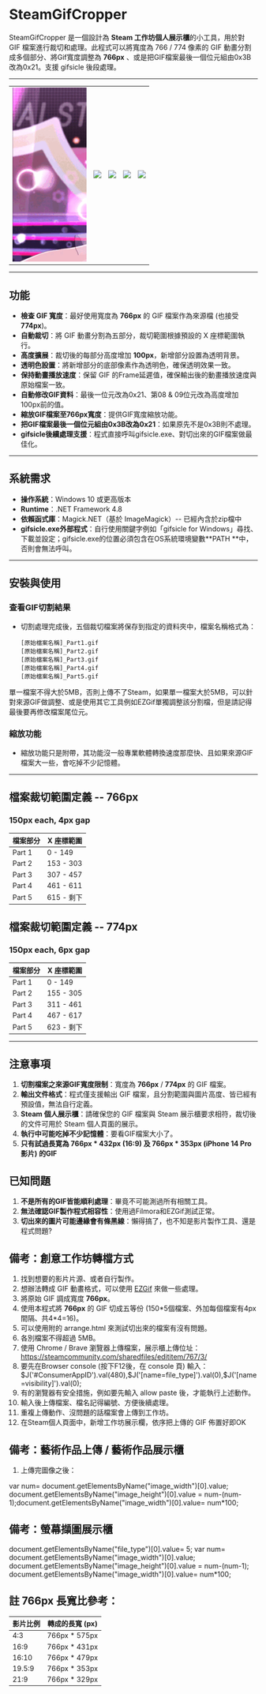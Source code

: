 # SteamGifCropper

SteamGifCropper 是一個設計為 **Steam 工作坊個人展示櫃**的小工具，用於對 GIF 檔案進行裁切和處理。此程式可以將寬度為 766 / 774 像素的 GIF 動畫分割成多個部分、將Gif寬度調整為 **766px** 、或是把GIF檔案最後一個位元組由0x3B改為0x21。支援 gifsicle 後段處理。

---
<table>
  <tr>
    <td><img src="./res/1735022101_new_shiny1_766px_Part1.gif" width="150"></td>
    <td><img src="./res/1735022101_new_shiny1_766px_Part2.gif" width="150"></td>
    <td><img src="./res/1735022101_new_shiny1_766px_Part3.gif" width="150"></td>
    <td><img src="./res/1735022101_new_shiny1_766px_Part4.gif" width="150"></td>
    <td><img src="./res/1735022101_new_shiny1_766px_Part5.gif" width="150"></td>
  </tr>
</table>

---

## 功能

- **檢查 GIF 寬度**：最好使用寬度為 **766px** 的 GIF 檔案作為來源檔 (也接受 **774px**)。
- **自動裁切**：將 GIF 動畫分割為五部分，裁切範圍根據預設的 X 座標範圍執行。
- **高度擴展**：裁切後的每部分高度增加 **100px**，新增部分設置為透明背景。
- **透明色設置**：將新增部分的底部像素作為透明色，確保透明效果一致。
- **保持動畫播放速度**：保留 GIF 的Frame延遲值，確保輸出後的動畫播放速度與原始檔案一致。
- **自動修改GIF資料**：最後一位元改為0x21、第08 & 09位元改為高度增加100px前的值。
- **縮放GIF檔案至766px寬度**：提供GIF寬度縮放功能。
- **把GIF檔案最後一個位元組由0x3B改為0x21**：如果原先不是0x3B則不處理。 
- **gifsicle後續處理支援**：程式直接呼叫gifsicle.exe、對切出來的GIF檔案做最佳化。
---

## 系統需求

- **操作系統**：Windows 10 或更高版本
- **Runtime**：.NET Framework 4.8
- **依賴函式庫**：Magick.NET（基於 ImageMagick）-- 已經內含於zip檔中
- **gifsicle.exe外部程式**：自行使用關鍵字例如「gifsicle for Windows」尋找、下載並設定；gifsicle.exe的位置必須包含在OS系統環境變數**PATH **中，否則會無法呼叫。
---

## 安裝與使用

### 查看GIF切割結果
- 切割處理完成後，五個裁切檔案將保存到指定的資料夾中，檔案名稱格式為：
  ```
  [原始檔案名稱]_Part1.gif
  [原始檔案名稱]_Part2.gif
  [原始檔案名稱]_Part3.gif
  [原始檔案名稱]_Part4.gif
  [原始檔案名稱]_Part5.gif
  ```
單一檔案不得大於5MB，否則上傳不了Steam，如果單一檔案大於5MB，可以針對來源GIF做調整、或是使用其它工具例如EZGif單獨調整該分割檔，但是請記得最後要再修改檔案尾位元。

### 縮放功能
- 縮放功能只是附帶，其功能沒一般專業軟體轉換速度那麼快、且如果來源GIF檔案大一些，會吃掉不少記憶體。
---

## 檔案裁切範圍定義 -- **766px**
### **150px** each, **4px** gap

| 檔案部分   | X 座標範圍 |
|------------|------------|
| Part 1     | 0 - 149    |
| Part 2     | 153 - 303  |
| Part 3     | 307 - 457  |
| Part 4     | 461 - 611  |
| Part 5     | 615 - 剩下  |

## 檔案裁切範圍定義 -- **774px**
### **150px** each, **6px** gap

| 檔案部分   | X 座標範圍 |
|------------|------------|
| Part 1     | 0 - 149    |
| Part 2     | 155 - 305  |
| Part 3     | 311 - 461  |
| Part 4     | 467 - 617  |
| Part 5     | 623 - 剩下  |

---

## 注意事項

1. **切割檔案之來源GIF寬度限制**：寬度為 **766px** / **774px** 的 GIF 檔案。
1. **輸出文件格式**：程式僅支援輸出 GIF 檔案，且分割範圍與圖片高度、皆已經有預設值，無法自行定義。
1. **Steam 個人展示櫃**：請確保您的 GIF 檔案與 Steam 展示櫃要求相符，裁切後的文件可用於 Steam 個人頁面的展示。
1. **執行中可能吃掉不少記憶體**：要看GIF檔案大小了。
1. **只有試過長寛為 766px \* 432px (16:9) 及 766px \* 353px (iPhone 14 Pro影片) 的GIF**

## 已知問題
1. **不是所有的GIF皆能順利處理**：畢竟不可能測過所有相關工具。
1. **無法確認GIF製作程式相容性**：使用過Filmora和EZGif測試正常。
1. **切出來的圖片可能邊緣會有條黑線**：懶得搞了，也不知是影片製作工具、還是程式問題?

## 備考：創意工作坊轉檔方式
1. 找到想要的影片片源、或者自行製作。
1. 想辦法轉成 GIF 動畫格式，可以使用 [EZGif](https://ezgif.com/) 來做一些處理。
1. 將原始 GIF 調成寬度 **766px**。
1. 使用本程式將 **766px** 的 GIF 切成五等份 (150\*5個檔案、外加每個檔案有4px間隔、共4\*4=16)。
1. 可以使用附的 arrange.html 來測試切出來的檔案有沒有問題。
1. 各別檔案不得超過 5MB。
1. 使用 Chrome / Brave 瀏覽器上傳檔案，展示櫃上傳位址：https://steamcommunity.com/sharedfiles/edititem/767/3/
1. 要先在Browser console (按下F12後，在 console 頁) 輸入： $J('#ConsumerAppID').val(480),$J('[name=file_type]').val(0),$J('[name=visibility]').val(0);
1. 有的瀏覽器有安全措施，例如要先輸入 allow paste 後，才能執行上述動作。
1. 輸入後上傳檔案、檔名記得編號、方便後續處理。
1. 重複上傳動作、沒問題的話檔案會上傳到工作坊。
1. 在Steam個人頁面中，新增工作坊展示欄，依序把上傳的 GIF 佈置好即OK

## 備考：藝術作品上傳 / 藝術作品展示櫃
1. 上傳完圖像之後：

var num= document.getElementsByName("image_width")[0].value;
document.getElementsByName("image_height")[0].value = num-(num-1);document.getElementsByName("image_width")[0].value= num*100;

## 備考：螢幕擷圖展示櫃
document.getElementsByName("file_type")[0].value= 5;
var num= document.getElementsByName("image_width")[0].value;
document.getElementsByName("image_height")[0].value = num-(num-1);
document.getElementsByName("image_width")[0].value= num\*100;


## 註 **766px** 長寬比參考：
| **影片比例** | **轉成的長寬 (px)**     |
|--------------|-----------------------|
| 4:3          | 766px \* 575px        |
| 16:9         | 766px \* 431px        |
| 16:10        | 766px \* 479px        |
| 19.5:9       | 766px \* 353px        |
| 21:9         | 766px \* 329px        |
